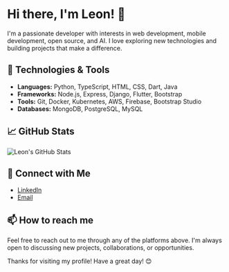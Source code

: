 # Hi there, I'm Leon! 👋

I'm a passionate developer with interests in web development, mobile development, open source, and AI. I love exploring new technologies and building projects that make a difference.

## 🔧 Technologies & Tools
- **Languages:** Python, TypeScript, HTML, CSS, Dart, Java
- **Frameworks:** Node.js, Express, Django, Flutter, Bootstrap
- **Tools:** Git, Docker, Kubernetes, AWS, Firebase, Bootstrap Studio
- **Databases:** MongoDB, PostgreSQL, MySQL

## 📈 GitHub Stats
![Leon's GitHub Stats](https://github-readme-stats.vercel.app/api?username=leonw1112&show_icons=true&theme=radical)

## 🔗 Connect with Me
- [LinkedIn](https://www.linkedin.com/in/leon-wieser-96b6242a8/)
- [Email](mailto:leon.tobias.wieser@gmail.com.com)

## 📫 How to reach me
Feel free to reach out to me through any of the platforms above. I'm always open to discussing new projects, collaborations, or opportunities.

Thanks for visiting my profile! Have a great day! 😊
